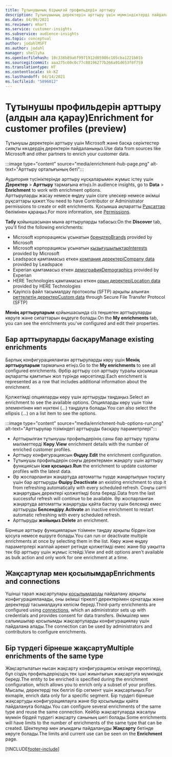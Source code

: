 ```yaml
---
title: Тұтынушының бірыңғай профильдерін арттыру
description: Тұтынушының деректерін арттыру үшін мүмкіндіктерді пайдаланыңыз.
ms.date: 04/09/2021
ms.reviewer: mhart
ms.service: customer-insights
ms.subservice: audience-insights
ms.topic: conceptual
author: jodahlMSFT
ms.author: jodahl
manager: shellyha
ms.openlocfilehash: 10c338b89a6f9971912d05986c105cba1221b01b
ms.sourcegitcommit: aaa275c60c0c77c88196277b266a91d653f8f759
ms.translationtype: HT
ms.contentlocale: kk-KZ
ms.lasthandoff: 04/14/2021
ms.locfileid: "5896012"
---
```

# <a name="enrichment-for-customer-profiles-preview"></a><span data-ttu-id="13f0d-103">Тұтынушы профильдерін арттыру (алдын ала қарау)</span><span class="sxs-lookup"><span data-stu-id="13f0d-103">Enrichment for customer profiles (preview)</span></span>

<span data-ttu-id="13f0d-104">Тұтынушы деректерін арттыру үшін Microsoft және басқа серіктестер сияқты көздердің деректерін пайдаланыңыз.</span><span class="sxs-lookup"><span data-stu-id="13f0d-104">Use data from sources like Microsoft and other partners to enrich your customer data.</span></span>

:::image type="content" source="media/enrichment-hub-page.png" alt-text="Арттыру орталығының беті":::

<span data-ttu-id="13f0d-106">Аудитория түсініктерінде арттыру нұсқаларымен жұмыс істеу үшін **Деректер** > **Арттыру** тармағына өтіңіз.</span><span class="sxs-lookup"><span data-stu-id="13f0d-106">In audience insights, go to **Data** > **Enrichment** to work with enrichment options.</span></span>    
<span data-ttu-id="13f0d-107">Арттыруларды жасау немесе өңдеу үшін сізге үлескер немесе әкімші рұқсаттары қажет.</span><span class="sxs-lookup"><span data-stu-id="13f0d-107">You need to have Contributor or Administrator permissions to create or edit enrichments.</span></span> <span data-ttu-id="13f0d-108">Қосымша ақпаратты [Рұқсаттар](permissions.md) бөлімінен қараңыз.</span><span class="sxs-lookup"><span data-stu-id="13f0d-108">For more information, see [Permissions](permissions.md).</span></span>

<span data-ttu-id="13f0d-109">**Табу** қойыншасынан мына арттыруларды табасыз:</span><span class="sxs-lookup"><span data-stu-id="13f0d-109">On the **Discover** tab, you'll find the following enrichments:</span></span>

- <span data-ttu-id="13f0d-110">Microsoft корпорациясы ұсынатын [брендтер](enrichment-microsoft.md)</span><span class="sxs-lookup"><span data-stu-id="13f0d-110">[Brands](enrichment-microsoft.md) provided by Microsoft</span></span>
- <span data-ttu-id="13f0d-111">Microsoft корпорациясы ұсынатын [қызығушылықтар](enrichment-microsoft.md)</span><span class="sxs-lookup"><span data-stu-id="13f0d-111">[Interests](enrichment-microsoft.md) provided by Microsoft</span></span>
- <span data-ttu-id="13f0d-112">Leadspace қамтамасыз еткен [компания деректері](enrichment-leadspace.md)</span><span class="sxs-lookup"><span data-stu-id="13f0d-112">[Company data](enrichment-leadspace.md) provided by Leadspace</span></span>
- <span data-ttu-id="13f0d-113">Experian қамтамасыз еткен [демография](enrichment-experian.md)</span><span class="sxs-lookup"><span data-stu-id="13f0d-113">[Demographics](enrichment-experian.md) provided by Experian</span></span>
- <span data-ttu-id="13f0d-114">HERE Technologies қамтамасыз еткен [орын деректері](enrichment-here.md)</span><span class="sxs-lookup"><span data-stu-id="13f0d-114">[Location data](enrichment-here.md) provided by HERE Technologies</span></span>
- <span data-ttu-id="13f0d-115">Қауіпсіз файл тасымалдау протоколы (SFTP) арқылы алынған [реттелетін деректер](enrichment-SFTP-custom-import.md)</span><span class="sxs-lookup"><span data-stu-id="13f0d-115">[Custom data](enrichment-SFTP-custom-import.md) through Secure File Transfer Protocol (SFTP)</span></span>

<span data-ttu-id="13f0d-116">**Менің арттыруларым** қойыншасында сіз теңшеген арттыруларды көруге және сипаттарын өңдеуге болады.</span><span class="sxs-lookup"><span data-stu-id="13f0d-116">On the **My enrichments** tab, you can see the enrichments you've configured and edit their properties.</span></span>

## <a name="manage-existing-enrichments"></a><span data-ttu-id="13f0d-117">Бар арттыруларды басқару</span><span class="sxs-lookup"><span data-stu-id="13f0d-117">Manage existing enrichments</span></span>

<span data-ttu-id="13f0d-118">Барлық конфигурацияланған арттыруларды көру үшін **Менің арттыруларым** тармағына өтіңіз.</span><span class="sxs-lookup"><span data-stu-id="13f0d-118">Go to the **My enrichments** to see all configured enrichments.</span></span> <span data-ttu-id="13f0d-119">Әрбір арттыру сол арттыру туралы қосымша ақпаратты қамтитын жол түрінде көрсетіледі.</span><span class="sxs-lookup"><span data-stu-id="13f0d-119">Each enrichment is represented as a row that includes additional information about the enrichment.</span></span>

<span data-ttu-id="13f0d-120">Қолжетімді опцияларды көру үшін арттыруды таңдаңыз.</span><span class="sxs-lookup"><span data-stu-id="13f0d-120">Select an enrichment to see the available options.</span></span> <span data-ttu-id="13f0d-121">Опцияларды көру үшін тізім элементінен көп нүктені (...) таңдауға болады.</span><span class="sxs-lookup"><span data-stu-id="13f0d-121">You can also select the ellipsis (...) on a list item to see the options.</span></span>

:::image type="content" source="media/enrichment-hub-options-run.png" alt-text="Арттырулар тізіміндегі арттыруды басқару параметрлері":::

- <span data-ttu-id="13f0d-123">Арттырылған тұтынушы профильдерінің саны бар арттыру туралы мәліметтерді **Көру**.</span><span class="sxs-lookup"><span data-stu-id="13f0d-123">**View** enrichment details with the number of enriched customer profiles.</span></span>
- <span data-ttu-id="13f0d-124">Арттыру конфигурациясын **Өңдеу**.</span><span class="sxs-lookup"><span data-stu-id="13f0d-124">**Edit** the enrichment configuration.</span></span>
- <span data-ttu-id="13f0d-125">Тұтынушы профильдерін соңғы деректермен жаңарту үшін арттыру функциясын **іске қосыңыз**.</span><span class="sxs-lookup"><span data-stu-id="13f0d-125">**Run** the enrichment to update customer profiles with the latest data.</span></span>
- <span data-ttu-id="13f0d-126">Әр жоспарланған жаңартуда автоматты түрде жаңартылуын тоқтату үшін бар арттыруды **Өшіру**.</span><span class="sxs-lookup"><span data-stu-id="13f0d-126">**Deactivate** an existing enrichment to stop it from refreshing automatically with every scheduled refresh.</span></span> <span data-ttu-id="13f0d-127">Соңғы сәтті жаңартудың деректері қолжетімді бола береді.</span><span class="sxs-lookup"><span data-stu-id="13f0d-127">Data from the last successful refresh will continue to be available.</span></span> <span data-ttu-id="13f0d-128">Әр жоспарланған жаңартуда автоматты жаңартуды қайта бастау үшін белсенді емес арттыруды **Белсендіру**.</span><span class="sxs-lookup"><span data-stu-id="13f0d-128">**Activate** an inactive enrichment to restart automatic refreshing with every scheduled refresh.</span></span>
- <span data-ttu-id="13f0d-129">Арттыруды **жойыңыз**.</span><span class="sxs-lookup"><span data-stu-id="13f0d-129">**Delete** an enrichment.</span></span>

<span data-ttu-id="13f0d-130">Бірнеше арттыру функцияларын тізімнен таңдау арқылы бірден іске қосуға немесе өшіруге болады.</span><span class="sxs-lookup"><span data-stu-id="13f0d-130">You can run or deactivate multiple enrichments at once by selecting them in the list.</span></span> <span data-ttu-id="13f0d-131">Көру және өңдеу параметрлері жаппай әрекет ретінде қолжетімді емес және бір уақытта тек бір арттыру үшін жұмыс істейді.</span><span class="sxs-lookup"><span data-stu-id="13f0d-131">View and edit options aren't available as bulk action and only work for one enrichment at a time.</span></span>

## <a name="enrichments-and-connections"></a><span data-ttu-id="13f0d-132">Жақсартулар мен қосылымдар</span><span class="sxs-lookup"><span data-stu-id="13f0d-132">Enrichments and connections</span></span>

<span data-ttu-id="13f0d-133">Үшінші тарап жақсартулары [қосылымдарды](connections.md) пайдалану арқылы конфигурацияланады, оны әкімші тіркелгі деректерімен орнатады және деректерді тасымалдауға келісім береді.</span><span class="sxs-lookup"><span data-stu-id="13f0d-133">Third-party enrichments are configured using [connections](connections.md), which an administrator sets up with credentials and provides consent for data transfers.</span></span> <span data-ttu-id="13f0d-134">Әкімшілер мен салымшылар қосылымды жақсартуларды конфигурациялау үшін пайдалана алады.</span><span class="sxs-lookup"><span data-stu-id="13f0d-134">The connection can be used by administrators and contributors to configure enrichments.</span></span>  

## <a name="multiple-enrichments-of-the-same-type"></a><span data-ttu-id="13f0d-135">Бір түрдегі бірнеше жақсарту</span><span class="sxs-lookup"><span data-stu-id="13f0d-135">Multiple enrichments of the same type</span></span>

<span data-ttu-id="13f0d-136">Жақсартылатын нысан жақсарту конфигурациясы кезінде көрсетіледі, бұл сіздің профильдеріңіздің тек ішкі жиынтығын жақсартуға мүмкіндік береді.</span><span class="sxs-lookup"><span data-stu-id="13f0d-136">The entity to be enriched is specified during the enrichment configuration, which allows you to enrich only a subset of your profiles.</span></span> <span data-ttu-id="13f0d-137">Мысалы, деректерді тек белгілі бір сегмент үшін жақсартыңыз.</span><span class="sxs-lookup"><span data-stu-id="13f0d-137">For exmaple, enrich data only for a specific segment.</span></span> <span data-ttu-id="13f0d-138">Бір түрдегі бірнеше жақсартуды конфигурациялауға және бір қосылымды қайта пайдалануға болады.</span><span class="sxs-lookup"><span data-stu-id="13f0d-138">You can configure several enrichments of the same type and reuse the same connection.</span></span> <span data-ttu-id="13f0d-139">Кейбір жақсартуларда жасалуы мүмкін бірдей түрдегі жақсарту санының шегі болады.</span><span class="sxs-lookup"><span data-stu-id="13f0d-139">Some enrichments will have limits to the number of enrichments of the same type that can be created.</span></span> <span data-ttu-id="13f0d-140">Шектеулер мен ағымдағы пайдалануды **Жақсарту** бетінде көруге болады.</span><span class="sxs-lookup"><span data-stu-id="13f0d-140">The limits and current use can be seen on the **Enrichment** page.</span></span>

[!INCLUDE[footer-include](../includes/footer-banner.md)]
